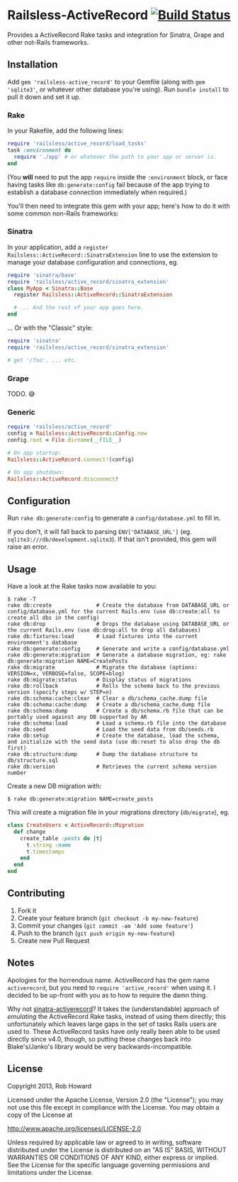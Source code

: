 # Railsless-ActiveRecord [![Build Status](https://travis-ci.org/damncabbage/railsless-active_record.png?branch=master)](https://travis-ci.org/damncabbage/railsless-active_record)

Provides a ActiveRecord Rake tasks and integration for Sinatra, Grape and other not-Rails frameworks.

## Installation

Add `gem 'railsless-active_record'` to your Gemfile (along with `gem 'sqlite3'`, or whatever other database you're using). Run `bundle install` to pull it down and set it up.

### Rake

In your Rakefile, add the following lines:

```ruby
require 'railsless/active_record/load_tasks'
task :environment do
  require './app' # or whatever the path to your app or server is.
end
```

(You **will** need to put the app `require` inside the `:environment` block, or face having tasks like `db:generate:config` fail because of the app trying to establish a database connection immediately when required.)

You'll then need to integrate this gem with your app; here's how to do it with some common non-Rails frameworks:

### Sinatra

In your application, add a `register Railsless::ActiveRecord::SinatraExtension` line to use the extension to manage your database configuration and connections, eg.

```ruby
require 'sinatra/base'
require 'railsless/active_record/sinatra_extension'
class MyApp < Sinatra::Base
  register Railsless::ActiveRecord::SinatraExtension

  # ... And the rest of your app goes here.
end
```

... Or with the "Classic" style:

```ruby
require 'sinatra'
require 'railsless/active_record/sinatra_extension'

# get '/foo', ... etc.
```

### Grape

TODO. :sweat_smile:

### Generic

```ruby
require 'railsless/active_record'
config = Railsless::ActiveRecord::Config.new
config.root = File.dirname(__FILE__)

# On app startup:
Railsless::ActiveRecord.connect!(config)

# On app shutdown:
Railsless::ActiveRecord.disconnect!
```


## Configuration

Run `rake db:generate:config` to generate a `config/database.yml` to fill in.

If you don't, it will fall back to parsing `ENV['DATABASE_URL']` (eg. `sqlite3:///db/development.sqlite3`). If that isn't provided, this gem will raise an error.


## Usage

Have a look at the Rake tasks now available to you:

```
$ rake -T
rake db:create              # Create the database from DATABASE_URL or config/database.yml for the current Rails.env (use db:create:all to create all dbs in the config)
rake db:drop                # Drops the database using DATABASE_URL or the current Rails.env (use db:drop:all to drop all databases)
rake db:fixtures:load       # Load fixtures into the current environment's database
rake db:generate:config     # Generate and write a config/database.yml
rake db:generate:migration  # Generate a database migration, eg: rake db:generate:migration NAME=CreatePosts
rake db:migrate             # Migrate the database (options: VERSION=x, VERBOSE=false, SCOPE=blog)
rake db:migrate:status      # Display status of migrations
rake db:rollback            # Rolls the schema back to the previous version (specify steps w/ STEP=n)
rake db:schema:cache:clear  # Clear a db/schema_cache.dump file
rake db:schema:cache:dump   # Create a db/schema_cache.dump file
rake db:schema:dump         # Create a db/schema.rb file that can be portably used against any DB supported by AR
rake db:schema:load         # Load a schema.rb file into the database
rake db:seed                # Load the seed data from db/seeds.rb
rake db:setup               # Create the database, load the schema, and initialize with the seed data (use db:reset to also drop the db first)
rake db:structure:dump      # Dump the database structure to db/structure.sql
rake db:version             # Retrieves the current schema version number
```

Create a new DB migration with:

```
$ rake db:generate:migration NAME=create_posts
```

This will create a migration file in your migrations directory (`db/migrate`), eg.

```ruby
class CreateUsers < ActiveRecord::Migration
  def change
    create_table :posts do |t|
      t.string :name
      t.timestamps
    end
  end
end
```

## Contributing

1. Fork it
2. Create your feature branch (`git checkout -b my-new-feature`)
3. Commit your changes (`git commit -am 'Add some feature'`)
4. Push to the branch (`git push origin my-new-feature`)
5. Create new Pull Request

## Notes

Apologies for the horrendous name. ActiveRecord has the gem name `activerecord`, but you need to `require 'active_record'` when using it. I decided to be up-front with you as to how to require the damn thing.

Why not [sinatra-activerecord](https://github.com/janko-m/sinatra-activerecord)? It takes the (understandable) approach of *emulating* the ActiveRecord Rake tasks, instead of using them directly; this unfortunately which leaves large gaps in the set of tasks Rails users are used to. These ActiveRecord tasks have only really been able to be used directly since v4.0, though, so putting these changes back into Blake's/Janko's library would be very backwards-incompatible.

## License

Copyright 2013, Rob Howard

Licensed under the Apache License, Version 2.0 (the "License");
you may not use this file except in compliance with the License.
You may obtain a copy of the License at

  http://www.apache.org/licenses/LICENSE-2.0

Unless required by applicable law or agreed to in writing, software
distributed under the License is distributed on an "AS IS" BASIS,
WITHOUT WARRANTIES OR CONDITIONS OF ANY KIND, either express or implied.
See the License for the specific language governing permissions and
limitations under the License.

